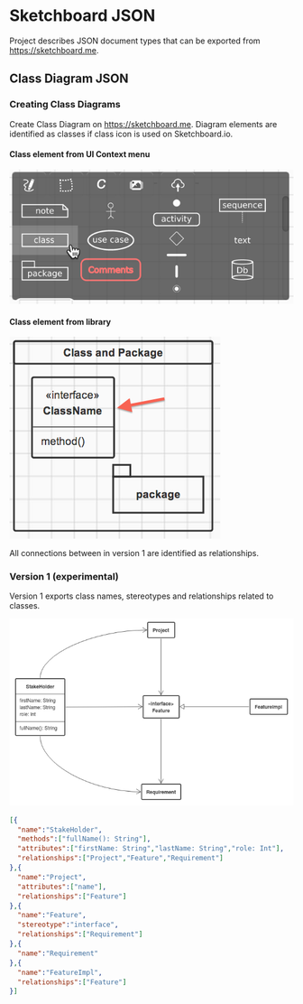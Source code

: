 Sketchboard JSON
================

Project describes JSON document types that can be exported from https://sketchboard.me.

Class Diagram JSON
------------------

### Creating Class Diagrams

Create Class Diagram on https://sketchboard.me. Diagram elements are identified as classes if class icon is used on Sketchboard.io.

#### Class element from UI Context menu
![Class Element from UI Context Menu](img/class-icon.png)

#### Class element from library
![Class Element from Library](img/class-icon-from-library.png)

All connections between in version 1 are identified as relationships.

### Version 1 (experimental)

Version 1 exports class names, stereotypes and relationships related to classes. 

![Sample Sketch Class Diagram](img/sample-sketch.png)

```json
[{
  "name":"StakeHolder",
  "methods":["fullName(): String"],
  "attributes":["firstName: String","lastName: String","role: Int"],
  "relationships":["Project","Feature","Requirement"]
},{
  "name":"Project",
  "attributes":["name"],
  "relationships":["Feature"]
},{
  "name":"Feature",
  "stereotype":"interface",
  "relationships":["Requirement"]
},{
  "name":"Requirement"
},{
  "name":"FeatureImpl",
  "relationships":["Feature"]
}]
```
